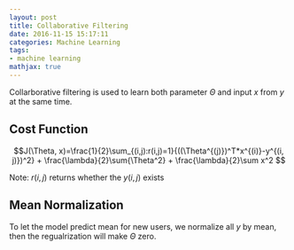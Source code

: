 ```yaml
---
layout: post
title: Collaborative Filtering
date: 2016-11-15 15:17:11
categories: Machine Learning
tags:
- machine learning
mathjax: true
---
```


Collarborative filtering is used to learn both parameter $\Theta$ and input $x$ from $y$ at the same time.

## Cost Function
$$J(\Theta, x)=\frac{1}{2}\sum_{(i,j):r(i,j)=1}{((\Theta^{(j)})^T*x^{(i)}-y^{(i, j)})^2} + \frac{\lambda}{2}\sum{\Theta^2} + \frac{\lambda}{2}\sum x^2 $$

Note: $r(i, j)$ returns whether the $y(i, j)$ exists

## Mean Normalization
To let the model predict mean for new users, we normalize all $y$ by mean, then the regualrization will make $\Theta$ zero.